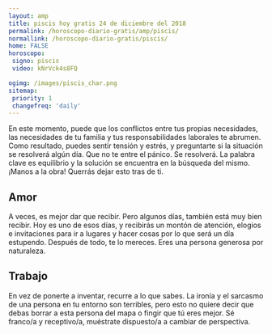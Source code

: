 ```yaml
---
layout: amp
title: piscis hoy gratis 24 de diciembre del 2018 
permalink: /horoscopo-diario-gratis/amp/piscis/
normallink: /horoscopo-diario-gratis/piscis/
home: FALSE
horoscopo:
 signo: piscis
 video: kNrVck4s8FQ

ogimg: /images/piscis_char.png
sitemap:
 priority: 1
 changefreq: 'daily'
---
```



En este momento, puede que los conflictos entre tus propias necesidades, las necesidades de tu familia y tus responsabilidades laborales te abrumen. Como resultado, puedes sentir tensión y estrés, y preguntarte si la situación se resolverá algún día. Que no te entre el pánico. Se resolverá. La palabra clave es equilibrio y la solución se encuentra en la búsqueda del mismo. ¡Manos a la obra! Querrás dejar esto tras de ti.

## Amor

A veces, es mejor dar que recibir. Pero algunos días, también está muy bien recibir. Hoy es uno de esos días, y recibirás un montón de atención, elogios e invitaciones para ir a lugares y hacer cosas por lo que será un día estupendo. Después de todo, te lo mereces. Eres una persona generosa por naturaleza.

## Trabajo

En vez de ponerte a inventar, recurre a lo que sabes. La ironía y el sarcasmo de una persona en tu entorno son terribles, pero esto no quiere decir que debas borrar a esta persona del mapa o fingir que tú eres mejor. Sé franco/a y receptivo/a, muéstrate dispuesto/a a cambiar de perspectiva.